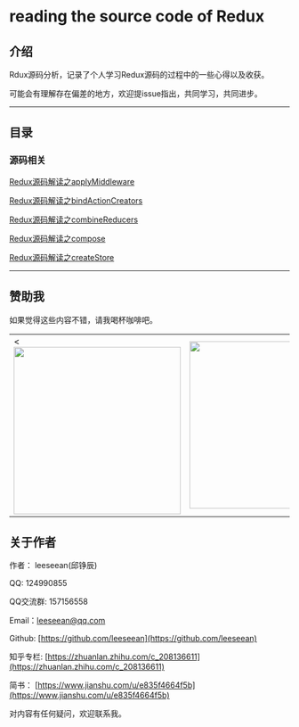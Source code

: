 # reading the source code of Redux

## 介绍

Rdux源码分析，记录了个人学习Redux源码的过程中的一些心得以及收获。

可能会有理解存在偏差的地方，欢迎提issue指出，共同学习，共同进步。

---

## 目录

### 源码相关

[Redux源码解读之applyMiddleware](./docs/applyMiddleware.md)

[Redux源码解读之bindActionCreators](./docs/bindActionCreators.md)

[Redux源码解读之combineReducers](./docs/combineReducers.md)

[Redux源码解读之compose](./docs/compose.md)

[Redux源码解读之createStore](./docs/createStore.md)

---

## 赞助我

如果觉得这些内容不错，请我喝杯咖啡吧。

<table>
  <tr>
    <td><<img src="https://leeseean.github.io/my-original-songs/alipay.jpg" width="300px" /></td>
    <td><img src="https://leeseean.github.io/my-original-songs/wechat.jpg" width="300px" /></td>
  </tr>
</table>

## 关于作者

作者： leeseean(邱铮辰)

QQ: 124990855 

QQ交流群: 157156558 

Email：leeseean@qq.com

Github: [https://github.com/leeseean](https://github.com/leeseean)

知乎专栏: [https://zhuanlan.zhihu.com/c_208136611](https://zhuanlan.zhihu.com/c_208136611)

简书： [https://www.jianshu.com/u/e835f4664f5b](https://www.jianshu.com/u/e835f4664f5b)

对内容有任何疑问，欢迎联系我。

